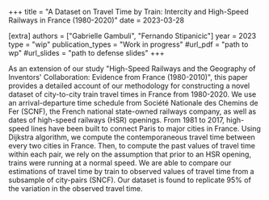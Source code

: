 +++
title = "A Dataset on Travel Time by Train: Intercity and High-Speed Railways in France (1980-2020)"
date = 2023-03-28

[extra]
authors = ["Gabrielle Gambuli", "Fernando Stipanicic"]
year = 2023
type = "wip"
publication_types = "Work in progress"
#url_pdf = "path to wp"
#url_slides = "path to defense slides"
+++

As an extension of our study "High-Speed Railways and the Geography of Inventors' Collaboration: Evidence from France (1980-2010)", this paper provides a detailed account of our methodology for constructing a novel dataset of city-to-city train travel times in France from 1980-2020. We use an arrival-departure time schedule from Société Nationale des Chemins de Fer (SCNF), the French national state-owned railways company, as well as dates of high-speed railways (HSR) openings. 
From 1981 to 2017, high-speed lines have been built to connect Paris to major cities in France. 
Using Dijkstra algorithm, we compute the contemporaneous travel time between every two cities in France. 
Then, to compute the past values of travel time within each pair, we rely on the assumption that prior to an HSR opening, trains were running at a normal speed. 
We are able to compare our estimations of travel time by train to observed values of travel time from a subsample of city-pairs (SNCF). 
Our dataset is found to replicate 95\% of the variation in the observed travel time.